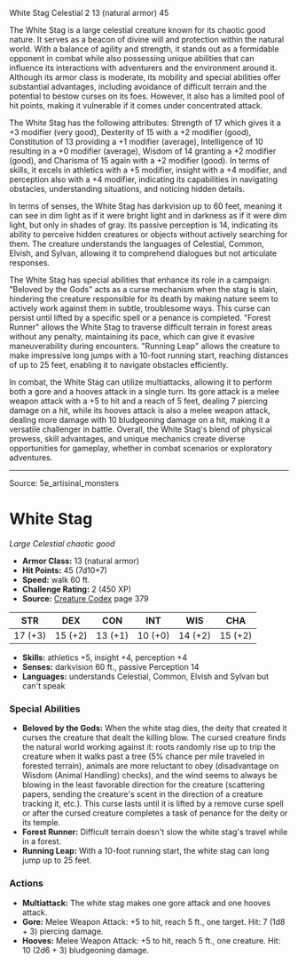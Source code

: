 <MonsterName/>White Stag</MonsterName>
<CreatureType/>Celestial</CreatureType>
<CR/>2</CR>
<AC/>13 (natural armor)</AC>
<HP/>45</HP>
<summary>The White Stag is a large celestial creature known for its chaotic good nature. It serves as a beacon of divine will and protection within the natural world. With a balance of agility and strength, it stands out as a formidable opponent in combat while also possessing unique abilities that can influence its interactions with adventurers and the environment around it. Although its armor class is moderate, its mobility and special abilities offer substantial advantages, including avoidance of difficult terrain and the potential to bestow curses on its foes. However, it also has a limited pool of hit points, making it vulnerable if it comes under concentrated attack.</summary>

<detail>

The White Stag has the following attributes: Strength of 17 which gives it a +3 modifier (very good), Dexterity of 15 with a +2 modifier (good), Constitution of 13 providing a +1 modifier (average), Intelligence of 10 resulting in a +0 modifier (average), Wisdom of 14 granting a +2 modifier (good), and Charisma of 15 again with a +2 modifier (good). In terms of skills, it excels in athletics with a +5 modifier, insight with a +4 modifier, and perception also with a +4 modifier, indicating its capabilities in navigating obstacles, understanding situations, and noticing hidden details.

In terms of senses, the White Stag has darkvision up to 60 feet, meaning it can see in dim light as if it were bright light and in darkness as if it were dim light, but only in shades of gray. Its passive perception is 14, indicating its ability to perceive hidden creatures or objects without actively searching for them. The creature understands the languages of Celestial, Common, Elvish, and Sylvan, allowing it to comprehend dialogues but not articulate responses.

The White Stag has special abilities that enhance its role in a campaign. "Beloved by the Gods" acts as a curse mechanism when the stag is slain, hindering the creature responsible for its death by making nature seem to actively work against them in subtle, troublesome ways. This curse can persist until lifted by a specific spell or a penance is completed. "Forest Runner" allows the White Stag to traverse difficult terrain in forest areas without any penalty, maintaining its pace, which can give it evasive maneuverability during encounters. "Running Leap" allows the creature to make impressive long jumps with a 10-foot running start, reaching distances of up to 25 feet, enabling it to navigate obstacles efficiently.

In combat, the White Stag can utilize multiattacks, allowing it to perform both a gore and a hooves attack in a single turn. Its gore attack is a melee weapon attack with a +5 to hit and a reach of 5 feet, dealing 7 piercing damage on a hit, while its hooves attack is also a melee weapon attack, dealing more damage with 10 bludgeoning damage on a hit, making it a versatile challenger in battle. Overall, the White Stag's blend of physical prowess, skill advantages, and unique mechanics create diverse opportunities for gameplay, whether in combat scenarios or exploratory adventures.</detail>



---

Source: 5e_artisinal_monsters

# White Stag

*Large* *Celestial* *chaotic good*

- **Armor Class:** 13 (natural armor)
- **Hit Points:** 45 (7d10+7)
- **Speed:** walk 60 ft.
- **Challenge Rating:** 2 (450 XP)
- **Source:** [Creature Codex](https://koboldpress.com/kpstore/product/creature-codex-for-5th-edition-dnd) page 379

| STR | DEX | CON | INT | WIS | CHA |
| --- | --- | --- | --- | --- | --- |
| 17 (+3) | 15 (+2) | 13 (+1) | 10 (+0) | 14 (+2) | 15 (+2) |

- **Skills:** athletics +5, insight +4, perception +4
- **Senses:** darkvision 60 ft., passive Perception 14
- **Languages:** understands Celestial, Common, Elvish and Sylvan but can't speak

### Special Abilities

- **Beloved by the Gods:** When the white stag dies, the deity that created it curses the creature that dealt the killing blow. The cursed creature finds the natural world working against it: roots randomly rise up to trip the creature when it walks past a tree (5% chance per mile traveled in forested terrain), animals are more reluctant to obey (disadvantage on Wisdom (Animal Handling) checks), and the wind seems to always be blowing in the least favorable direction for the creature (scattering papers, sending the creature's scent in the direction of a creature tracking it, etc.). This curse lasts until it is lifted by a remove curse spell or after the cursed creature completes a task of penance for the deity or its temple.
- **Forest Runner:** Difficult terrain doesn't slow the white stag's travel while in a forest.
- **Running Leap:** With a 10-foot running start, the white stag can long jump up to 25 feet.

### Actions

- **Multiattack:** The white stag makes one gore attack and one hooves attack.
- **Gore:** Melee Weapon Attack: +5 to hit, reach 5 ft., one target. Hit: 7 (1d8 + 3) piercing damage.
- **Hooves:** Melee Weapon Attack: +5 to hit, reach 5 ft., one creature. Hit: 10 (2d6 + 3) bludgeoning damage.




